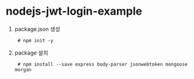 # nodejs-jwt-login-example

1. package.json 생성

        # npm init -y
  
2. package 설치

        # npm install --save express body-parser jsonwebtoken mongoose morgan
